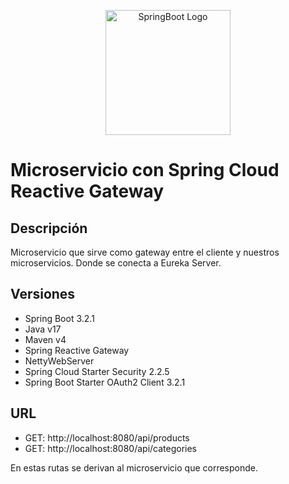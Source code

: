 <p align="center">
  <a href="https://spring.io/projects/spring-boot/" target="blank"><img src="https://user-images.githubusercontent.com/33158051/103925017-e7673b80-50e4-11eb-9379-ceb82e3f382c.png" width="200" alt="SpringBoot Logo" /></a>
</p>

# Microservicio con Spring Cloud Reactive Gateway

## Descripción
Microservicio que sirve como gateway entre el cliente y nuestros microservicios. Donde se conecta a Eureka Server.

## Versiones
- Spring Boot 3.2.1
- Java v17
- Maven v4
- Spring Reactive Gateway
- NettyWebServer
- Spring Cloud Starter Security 2.2.5
- Spring Boot Starter OAuth2 Client 3.2.1

## URL
- GET: http://localhost:8080/api/products
- GET: http://localhost:8080/api/categories

En estas rutas se derivan al microservicio que corresponde.